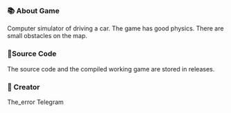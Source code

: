 ### 📚 About Game
Computer simulator of driving a car. The game has good physics. There are small obstacles on the map.

### 📑Source Code 
The source code and the compiled working game are stored in releases.

### 🌟 Creator
The_error 
Telegram
